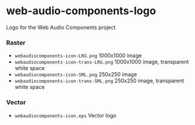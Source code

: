 web-audio-components-logo
=========================

Logo for the Web Audio Components project

### Raster

* `webaudiocomponents-icon-LRG.png` 1000x1000 image
* `webaudiocomponents-icon-trans-LRG.png` 1000x1000 image, transparent white space
* `webaudiocomponents-icon-SML.png` 250x250 image
* `webaudiocomponents-icon-trans-SML.png` 250x250 image, transparent white space

### Vector

* `webaudiocomponents-icon.eps` Vector logo
